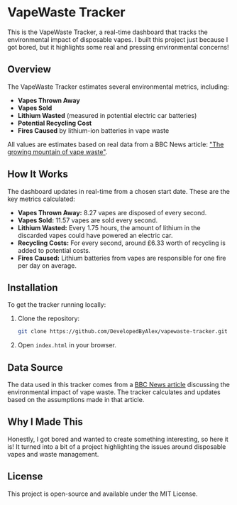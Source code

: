 
# VapeWaste Tracker

This is the VapeWaste Tracker, a real-time dashboard that tracks the environmental impact of disposable vapes. I built this project just because I got bored, but it highlights some real and pressing environmental concerns!

## Overview

The VapeWaste Tracker estimates several environmental metrics, including:
- **Vapes Thrown Away**
- **Vapes Sold**
- **Lithium Wasted** (measured in potential electric car batteries)
- **Potential Recycling Cost**
- **Fires Caused** by lithium-ion batteries in vape waste

All values are estimates based on real data from a BBC News article: ["The growing mountain of vape waste"](https://www.bbc.co.uk/news/business-66740556).

## How It Works

The dashboard updates in real-time from a chosen start date. These are the key metrics calculated:
- **Vapes Thrown Away:** 8.27 vapes are disposed of every second.
- **Vapes Sold:** 11.57 vapes are sold every second.
- **Lithium Wasted:** Every 1.75 hours, the amount of lithium in the discarded vapes could have powered an electric car.
- **Recycling Costs:** For every second, around £6.33 worth of recycling is added to potential costs.
- **Fires Caused:** Lithium batteries from vapes are responsible for one fire per day on average.

## Installation

To get the tracker running locally:
1. Clone the repository:
   ```bash
   git clone https://github.com/DevelopedByAlex/vapewaste-tracker.git
   ```
2. Open `index.html` in your browser.

## Data Source

The data used in this tracker comes from a [BBC News article](https://www.bbc.co.uk/news/business-66740556) discussing the environmental impact of vape waste. The tracker calculates and updates based on the assumptions made in that article.

## Why I Made This

Honestly, I got bored and wanted to create something interesting, so here it is! It turned into a bit of a project highlighting the issues around disposable vapes and waste management.

## License

This project is open-source and available under the MIT License.
